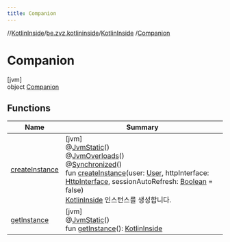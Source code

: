 ```yaml
---
title: Companion
---
```

//[KotlinInside](../../../../index.html)/[be.zvz.kotlininside](../../index.html)/[KotlinInside](../index.html)
/[Companion](index.html)

# Companion

[jvm]\
object [Companion](index.html)

## Functions

| Name | Summary |
|---|---|
| [createInstance](create-instance.html) | [jvm]<br>@[JvmStatic](https://kotlinlang.org/api/latest/jvm/stdlib/kotlin.jvm/-jvm-static/index.html)()<br>@[JvmOverloads](https://kotlinlang.org/api/latest/jvm/stdlib/kotlin.jvm/-jvm-overloads/index.html)()<br>@[Synchronized](https://kotlinlang.org/api/latest/jvm/stdlib/kotlin.jvm/-synchronized/index.html)()<br>fun [createInstance](create-instance.html)(user: [User](../../../be.zvz.kotlininside.session.user/-user/index.html), httpInterface: [HttpInterface](../../../be.zvz.kotlininside.http/-http-interface/index.html), sessionAutoRefresh: [Boolean](https://kotlinlang.org/api/latest/jvm/stdlib/kotlin/-boolean/index.html) = false)<br>[KotlinInside](../index.html) 인스턴스를 생성합니다. |
| [getInstance](get-instance.html) | [jvm]<br>@[JvmStatic](https://kotlinlang.org/api/latest/jvm/stdlib/kotlin.jvm/-jvm-static/index.html)()<br>fun [getInstance](get-instance.html)(): [KotlinInside](../index.html) |

